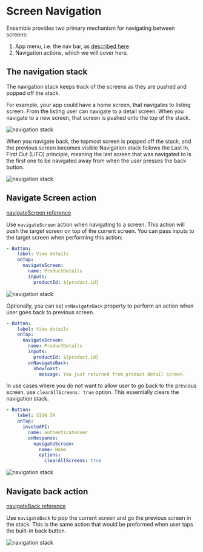 # Screen Navigation

Ensemble provides two primary mechanism for navigating between screens:

1. App menu, i.e. the nav bar, as [described here](/screens-and-widgets/screen-structure#menu)
2. Navigation actions, which we will cover here.

## The navigation stack

The navigation stack keeps track of the screens as they are pushed and popped off the stack.

For example, your app could have a home screen, that navigates to listing screen. From the listing user can navigate to a detail screen. When you navigate to a new screen, that screen is pushed onto the top of the stack.


![navigation stack](/images/navigation/nav-navigation-stack.jpg)

When you navigate back, the topmost screen is popped off the stack, and the previous screen becomes visible Navigation stack follows the Last In, First Out (LIFO) principle, meaning the last screen that was navigated to is the first one to be navigated away from when the user presses the back button.

![navigation stack](/images/navigation/nav-navigation-stack-pop.jpg)

## Navigate Screen action

[navigateScreen reference](/actions/navigate-screen)

Use `navigateScreen` action when navigating to a screen. This action will push the target screen on top of the current screen. You can pass inputs to the target screen when performing this action:

```yaml
- Button:
    label: View details
    onTap:
      navigateScreen:
        name: ProductDetails
        inputs:
          productId: ${product.id}
```

![navigation stack](/images/navigation/nav-navigateScreen.jpg)


Optionally, you can set `onNavigateBack` property to perform an action when user goes back to previous screen.

```yaml
- Button:
    label: View details
    onTap:
      navigateScreen:
        name: ProductDetails
        inputs:
          productId: ${product.id}
        onNavigateBack:
          showToast:
            message: You just returned from product detail screen.
```

In use cases where you do not want to allow user to go back to the previous screen, use `clearAllScreens: true` option. This essentially clears the navigation stack.

```yaml
- Button:
    label: SIGN IN
    onTap:
      invoteAPI:
        name: authenticateUser
        onResponse:
          navigateScreen:
            name: Home
            options:
              clearAllScreens: true
```

![navigation stack](/images/navigation/nav-navigateBack-clearAllScreens.jpg)


## Navigate back action

[navigateBack reference](/actions/navigate-back)

Use `navigateBack` to pop the current screen and go the previous screen in the stack. This is the same action that would be preformed when user taps the built-in back button.

![navigation stack](/images/navigation/nav-navigateBack.jpg)